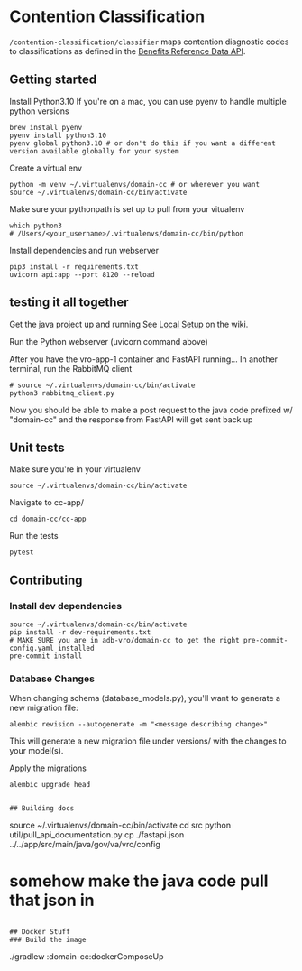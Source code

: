 # Contention Classification
`/contention-classification/classifier` maps contention diagnostic codes to classifications as defined in the [Benefits Reference Data API](https://developer.va.gov/explore/benefits/docs/benefits_reference_data).

## Getting started
Install Python3.10
If you're on a mac, you can use pyenv to handle multiple python versions
```
brew install pyenv
pyenv install python3.10
pyenv global python3.10 # or don't do this if you want a different version available globally for your system
```

Create a virtual env
```
python -m venv ~/.virtualenvs/domain-cc # or wherever you want
source ~/.virtualenvs/domain-cc/bin/activate
```

Make sure your pythonpath is set up to pull from your vitualenv
```
which python3
# /Users/<your_username>/.virtualenvs/domain-cc/bin/python
```

Install dependencies and run webserver
```
pip3 install -r requirements.txt
uvicorn api:app --port 8120 --reload
```

## testing it all together
Get the java project up and running
See [Local Setup](https://github.com/department-of-veterans-affairs/abd-vro/wiki/Local-Setup) on the wiki.

Run the Python webserver (uvicorn command above)

After you have the vro-app-1 container and FastAPI running...
In another terminal, run the RabbitMQ client
```
# source ~/.virtualenvs/domain-cc/bin/activate
python3 rabbitmq_client.py
```

Now you should be able to make a post request to the java code prefixed w/ "domain-cc" and the response from FastAPI will get sent back up

## Unit tests
Make sure you're in your virtualenv
```
source ~/.virtualenvs/domain-cc/bin/activate
```
Navigate to cc-app/
```
cd domain-cc/cc-app
```
Run the tests
```
pytest
```


## Contributing
### Install dev dependencies
```
source ~/.virtualenvs/domain-cc/bin/activate
pip install -r dev-requirements.txt
# MAKE SURE you are in adb-vro/domain-cc to get the right pre-commit-config.yaml installed
pre-commit install
```
### Database Changes
When changing schema (database_models.py), you'll want to generate a new migration file:
```
alembic revision --autogenerate -m "<message describing change>"
```
This will generate a new migration file under versions/ with the changes to your model(s).

Apply the migrations
```
alembic upgrade head


## Building docs
```
source ~/.virtualenvs/domain-cc/bin/activate
cd src
python util/pull_api_documentation.py
cp ./fastapi.json ../../app/src/main/java/gov/va/vro/config
# somehow make the java code pull that json in
```

## Docker Stuff
### Build the image
```
./gradlew :domain-cc:dockerComposeUp
```
